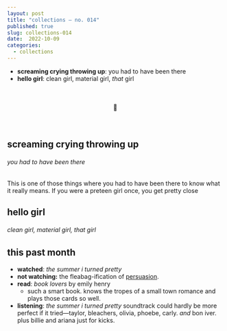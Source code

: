 ```yaml
---
layout: post
title: "collections — no. 014"
published: true
slug: collections-014
date:  2022-10-09
categories:
  - collections
---
```



- **screaming crying throwing up**: you had to have been there
- **hello girl**: clean girl, material girl, *that* girl

<br />

<h4 style="text-align:center">💌</h4>

<!--more-->

<br/>

  

## screaming crying throwing up
###### you had to have been there
This is one of those things where you had to have been there to know what it really means. If you were a preteen girl once, you get pretty close


  

## hello girl
###### clean girl, material girl, *that* girl 





## this past month

- **watched**: *the summer i turned pretty*
- **not watching:** the fleabag-ification of [persuasion](https://www.youtube.com/watch?v=Fz7HmgPJQak). 
- **read**: *book lovers* by emily henry
	- such a smart book. knows the tropes of a small town romance and plays those cards so well. 
- **listening**: *the summer i turned pretty* soundtrack could hardly be more perfect if it tried—taylor, bleachers, olivia, phoebe, carly. *and* bon iver. plus billie and ariana just for kicks.